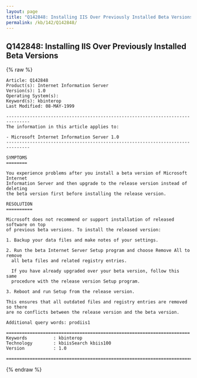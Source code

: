 ```yaml
---
layout: page
title: "Q142848: Installing IIS Over Previously Installed Beta Versions"
permalink: /kb/142/Q142848/
---
```


## Q142848: Installing IIS Over Previously Installed Beta Versions

{% raw %}

	Article: Q142848
	Product(s): Internet Information Server
	Version(s): 1.0
	Operating System(s): 
	Keyword(s): kbinterop
	Last Modified: 08-MAY-1999
	
	-------------------------------------------------------------------------------
	The information in this article applies to:
	
	- Microsoft Internet Information Server 1.0 
	-------------------------------------------------------------------------------
	
	SYMPTOMS
	========
	
	You experience problems after you install a beta version of Microsoft Internet
	Information Server and then upgrade to the release version instead of deleting
	the beta version first before installing the release version.
	
	RESOLUTION
	==========
	
	Microsoft does not recommend or support installation of released software on top
	of previous beta versions. To install the released version:
	
	1. Backup your data files and make notes of your settings.
	
	2. Run the beta Internet Server Setup program and choose Remove All to remove
	  all beta files and related registry entries.
	
	  If you have already upgraded over your beta version, follow this same
	  procedure with the release version Setup program.
	
	3. Reboot and run Setup from the release version.
	
	This ensures that all outdated files and registry entries are removed so there
	are no conflicts between the release version and the beta version.
	
	Additional query words: prodiis1
	
	======================================================================
	Keywords          : kbinterop 
	Technology        : kbiisSearch kbiis100
	Version           : 1.0
	
	=============================================================================
	

{% endraw %}
